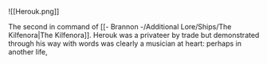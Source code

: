 ![[Herouk.png]]

The second in command of [[- Brannon -/Additional Lore/Ships/The Kilfenora|The Kilfenora]]. Herouk was a privateer by trade but demonstrated through his way with words was clearly a musician at heart: perhaps in another life, 
